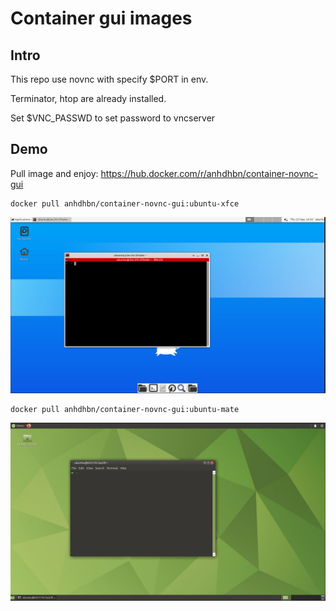 # Container gui images

## Intro

This repo use novnc with specify $PORT in env.

Terminator, htop are already installed.

Set $VNC_PASSWD to set password to vncserver

## Demo

Pull image and enjoy: https://hub.docker.com/r/anhdhbn/container-novnc-gui

```
docker pull anhdhbn/container-novnc-gui:ubuntu-xfce
```

![Xfce](./images/xfce.png)


```
docker pull anhdhbn/container-novnc-gui:ubuntu-mate
```

![Mate](./images/mate.png)